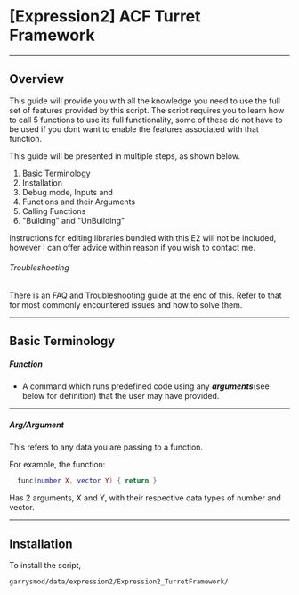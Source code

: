 # [Expression2] ACF Turret Framework

---

## Overview

 This guide will provide you with all the knowledge you need to use the full set of features provided by this script. The script requires you to learn how to call 5 functions to use its full functionality, some of these do not have to be used if you dont want to enable the features associated with that function. 

This guide will be presented in multiple steps, as shown below.

1.  Basic Terminology
2. Installation
3. Debug mode, Inputs and 
4. Functions and their Arguments
5. Calling Functions
6. "Building" and "UnBuilding"

Instructions for editing libraries bundled with this E2 will not be included, however I can offer advice within reason if you wish to contact me.

###### Troubleshooting

There is an FAQ and Troubleshooting guide at the end of this. Refer to that for most commonly encountered issues and how to solve them.

---

## Basic Terminology

 ##### Function
 - A command which runs predefined code using any ***arguments***(see below for definition) that the user may have provided.
 
---

##### Arg/Argument

This refers to any data you are passing to a function. 

For example, the function:
```Lua
  func(number X, vector Y) { return }
```
Has 2 arguments, X and Y, with their respective data types of number and vector.

---

## Installation
To install the script, 

```.
garrysmod/data/expression2/Expression2_TurretFramework/
```

